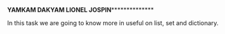 ************YAMKAM DAKYAM LIONEL JOSPIN**************************

In this task we are going to know more in useful on list, set and dictionary.
